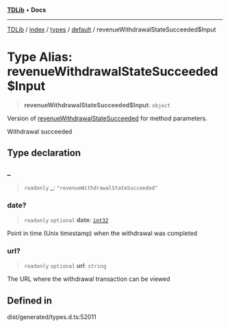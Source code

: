 [**TDLib**](../../../../../../README.md) • **Docs**

***

[TDLib](../../../../../../modules.md) / [index](../../../../../README.md) / [types](../../../README.md) / [default](../README.md) / revenueWithdrawalStateSucceeded$Input

# Type Alias: revenueWithdrawalStateSucceeded$Input

> **revenueWithdrawalStateSucceeded$Input**: `object`

Version of [revenueWithdrawalStateSucceeded](revenueWithdrawalStateSucceeded.md) for method parameters.

Withdrawal succeeded

## Type declaration

### \_

> `readonly` **\_**: `"revenueWithdrawalStateSucceeded"`

### date?

> `readonly` `optional` **date**: [`int32`](int32-1.md)

Point in time (Unix timestamp) when the withdrawal was completed

### url?

> `readonly` `optional` **url**: `string`

The URL where the withdrawal transaction can be viewed

## Defined in

dist/generated/types.d.ts:52011
